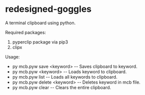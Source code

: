 # redesigned-goggles
A terminal clipboard using python.

Required packages:
1. pyperclip package via pip3
2. clipx

Usage: 
- py mcb.pyw save \<keyword\> -- Saves clipboard to keyword.
- py mcb.pyw \<keyword\> -- Loads keyword to clipboard.
- py mcb.pyw list -- Loads all keywords to clipboard.
- py mcb.pyw delete \<keyword\> -- Deletes keyword in mcb file.
- py mcb.pyw clear -- Clears the entire clipboard.
